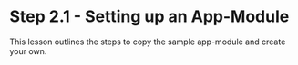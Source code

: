 # Step 2.1 - Setting up an App-Module

This lesson outlines the steps to copy the sample app-module and create your own.
